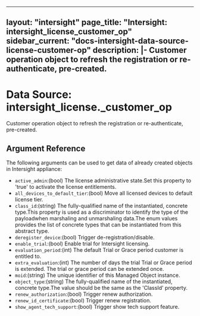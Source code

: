 
---
layout: "intersight"
page_title: "Intersight: intersight_license_customer_op"
sidebar_current: "docs-intersight-data-source-license-customer-op"
description: |-
Customer operation object to refresh the registration or re-authenticate, pre-created.
---

# Data Source: intersight_license._customer_op
Customer operation object to refresh the registration or re-authenticate, pre-created.
## Argument Reference
The following arguments can be used to get data of already created objects in Intersight appliance:
* `active_admin`:(bool) The license administrative state.Set this property to 'true' to activate the license entitlements. 
* `all_devices_to_default_tier`:(bool) Move all licensed devices to default license tier. 
* `class_id`:(string) The fully-qualified name of the instantiated, concrete type.This property is used as a discriminator to identify the type of the payloadwhen marshaling and unmarshaling data.The enum values provides the list of concrete types that can be instantiated from this abstract type. 
* `deregister_device`:(bool) Trigger de-registration/disable. 
* `enable_trial`:(bool) Enable trial for Intersight licensing. 
* `evaluation_period`:(int) The default Trial or Grace period customer is entitled to. 
* `extra_evaluation`:(int) The number of days the trial Trial or Grace period is extended. The trial or grace period can be extended once. 
* `moid`:(string) The unique identifier of this Managed Object instance. 
* `object_type`:(string) The fully-qualified name of the instantiated, concrete type.The value should be the same as the 'ClassId' property. 
* `renew_authorization`:(bool) Trigger renew authorization. 
* `renew_id_certificate`:(bool) Trigger renew registration. 
* `show_agent_tech_support`:(bool) Trigger show tech support feature. 
